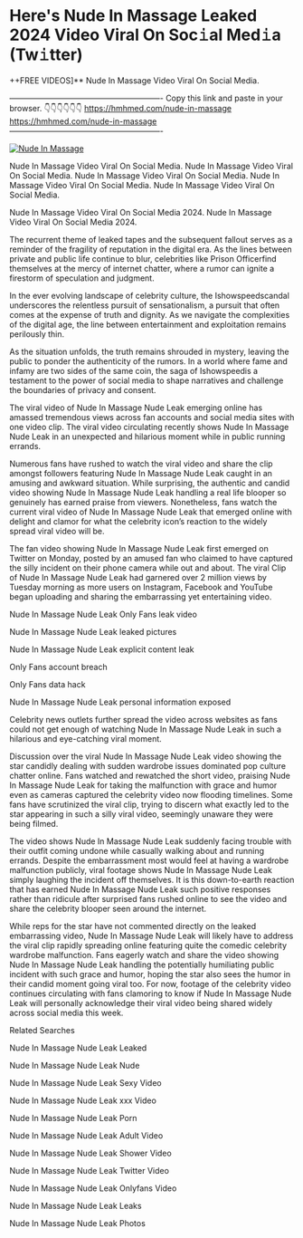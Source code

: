 # Here's Nude In Massage Leaked 2024 Video Viral On Soc𝚒al Med𝚒a (Tw𝚒tter)

++FREE VIDEOS]** Nude In Massage Video Viral On Social Media.

———————————————————-
Copy this link and paste in your browser.
👇👇👇👇👇👇
https://hmhmed.com/nude-in-massage
https://hmhmed.com/nude-in-massage
———————————————————-

[![Nude In Massage](https://i.imgur.com/dJHk4Zq.gif)](https://hmhmed.com/nude-in-massage)

Nude In Massage Video Viral On Social Media. Nude In Massage Video Viral On Social Media. Nude In Massage Video Viral On Social Media. Nude In Massage Video Viral On Social Media. Nude In Massage Video Viral On Social Media.

Nude In Massage Video Viral On Social Media 2024. Nude In Massage Video Viral On Social Media 2024.

The recurrent theme of leaked tapes and the subsequent fallout serves as a reminder of the fragility of reputation in the digital era. As the lines between private and public life continue to blur, celebrities like Prison Officerfind themselves at the mercy of internet chatter, where a rumor can ignite a firestorm of speculation and judgment.

In the ever evolving landscape of celebrity culture, the Ishowspeedscandal underscores the relentless pursuit of sensationalism, a pursuit that often comes at the expense of truth and dignity. As we navigate the complexities of the digital age, the line between entertainment and exploitation remains perilously thin.

As the situation unfolds, the truth remains shrouded in mystery, leaving the public to ponder the authenticity of the rumors. In a world where fame and infamy are two sides of the same coin, the saga of Ishowspeedis a testament to the power of social media to shape narratives and challenge the boundaries of privacy and consent.

The viral video of Nude In Massage Nude Leak emerging online has amassed tremendous views across fan accounts and social media sites with one video clip. The viral video circulating recently shows Nude In Massage Nude Leak in an unexpected and hilarious moment while in public running errands.

Numerous fans have rushed to watch the viral video and share the clip amongst followers featuring Nude In Massage Nude Leak caught in an amusing and awkward situation. While surprising, the authentic and candid video showing Nude In Massage Nude Leak handling a real life blooper so genuinely has earned praise from viewers. Nonetheless, fans watch the current viral video of Nude In Massage Nude Leak that emerged online with delight and clamor for what the celebrity icon’s reaction to the widely spread viral video will be.

The fan video showing Nude In Massage Nude Leak first emerged on Twitter on Monday, posted by an amused fan who claimed to have captured the silly incident on their phone camera while out and about. The viral Clip of Nude In Massage Nude Leak had garnered over 2 million views by Tuesday morning as more users on Instagram, Facebook and YouTube began uploading and sharing the embarrassing yet entertaining video.

Nude In Massage Nude Leak Only Fans leak video

Nude In Massage Nude Leak leaked pictures

Nude In Massage Nude Leak explicit content leak

Only Fans account breach

Only Fans data hack

Nude In Massage Nude Leak personal information exposed

Celebrity news outlets further spread the video across websites as fans could not get enough of watching Nude In Massage Nude Leak in such a hilarious and eye-catching viral moment.

Discussion over the viral Nude In Massage Nude Leak video showing the star candidly dealing with sudden wardrobe issues dominated pop culture chatter online. Fans watched and rewatched the short video, praising Nude In Massage Nude Leak for taking the malfunction with grace and humor even as cameras captured the celebrity video now flooding timelines. Some fans have scrutinized the viral clip, trying to discern what exactly led to the star appearing in such a silly viral video, seemingly unaware they were being filmed.

The video shows Nude In Massage Nude Leak suddenly facing trouble with their outfit coming undone while casually walking about and running errands. Despite the embarrassment most would feel at having a wardrobe malfunction publicly, viral footage shows Nude In Massage Nude Leak simply laughing the incident off themselves. It is this down-to-earth reaction that has earned Nude In Massage Nude Leak such positive responses rather than ridicule after surprised fans rushed online to see the video and share the celebrity blooper seen around the internet.

While reps for the star have not commented directly on the leaked embarrassing video, Nude In Massage Nude Leak will likely have to address the viral clip rapidly spreading online featuring quite the comedic celebrity wardrobe malfunction. Fans eagerly watch and share the video showing Nude In Massage Nude Leak handling the potentially humiliating public incident with such grace and humor, hoping the star also sees the humor in their candid moment going viral too. For now, footage of the celebrity video continues circulating with fans clamoring to know if Nude In Massage Nude Leak will personally acknowledge their viral video being shared widely across social media this week.

Related Searches

Nude In Massage Nude Leak Leaked

Nude In Massage Nude Leak Nude

Nude In Massage Nude Leak Sexy Video

Nude In Massage Nude Leak xxx Video

Nude In Massage Nude Leak Porn

Nude In Massage Nude Leak Adult Video

Nude In Massage Nude Leak Shower Video

Nude In Massage Nude Leak Twitter Video

Nude In Massage Nude Leak Onlyfans Video

Nude In Massage Nude Leak Leaks

Nude In Massage Nude Leak Photos